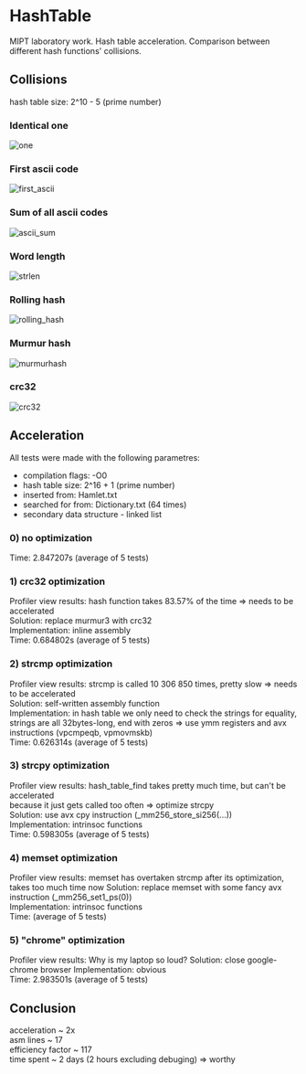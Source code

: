 # HashTable
MIPT laboratory work. Hash table acceleration. Comparison between different hash functions' collisions.

## Collisions
hash table size: 2^10 - 5 (prime number)

### Identical one

![one](https://user-images.githubusercontent.com/66733765/163371649-57f4e54f-0a9f-4792-b92c-1e4fb1f90c71.jpg)

### First ascii code

![first_ascii](https://user-images.githubusercontent.com/66733765/163372458-5592036b-1fba-4fe8-82b0-ec3a6e153faa.jpg)

### Sum of all ascii codes

![ascii_sum](https://user-images.githubusercontent.com/66733765/163372649-c3fda432-bdd8-4b95-b56f-4b4fcb2f56dd.jpg)

### Word length

![strlen](https://user-images.githubusercontent.com/66733765/163372839-c4d64b3d-d451-4f88-b6bf-2a2605fdbe19.jpg)

### Rolling hash

![rolling_hash](https://user-images.githubusercontent.com/66733765/163372967-c1b25a69-77bc-4e3c-b151-3de8b5749745.jpg)

### Murmur hash

![murmurhash](https://user-images.githubusercontent.com/66733765/163373933-1c4b4536-43cc-4867-ad77-99a29ba74dc8.jpg)

### crc32

![crc32](https://user-images.githubusercontent.com/66733765/163374045-45c8fd5a-908f-4263-bcb2-1cc76e0c8b08.jpg)

## Acceleration
All tests were made with the following parametres:
* compilation flags: -O0
* hash table size: 2^16 + 1 (prime number)
* inserted from: Hamlet.txt
* searched for from: Dictionary.txt (64 times)
* secondary data structure - linked list

### 0) no optimization <br/>
Time: 2.847207s (average of 5 tests) <br/>

### 1) crc32 optimization <br/>
Profiler view results: hash function takes 83.57% of the time => needs to be accelerated <br/>
Solution: replace murmur3 with crc32 <br/>
Implementation: inline assembly <br/>
Time: 0.684802s (average of 5 tests) <br/>

### 2) strcmp optimization <br/>
Profiler view results: strcmp is called 10 306 850 times, pretty slow => needs to be accelerated <br/>
Solution: self-written assembly function <br/>
Implementation: in hash table we only need to check the strings for equality, <br/>
strings are all 32bytes-long, end with zeros => use ymm registers and avx instructions (vpcmpeqb, vpmovmskb) <br/>
Time: 0.626314s (average of 5 tests) <br/>

### 3) strcpy optimization <br/>
Profiler view results: hash_table_find takes pretty much time, but can't be accelerated <br/>
because it just gets called too often => optimize strcpy <br/>
Solution: use avx cpy instruction (\_mm256_store_si256(...)) <br/>
Implementation: intrinsoc functions <br/>
Time: 0.598305s (average of 5 tests) <br/>

### 4) memset optimization <br/>
Profiler view results: memset has overtaken strcmp after its optimization, takes too much time now
Solution: replace memset with some fancy avx instruction (\_mm256_set1_ps(0)) <br/>
Implementation: intrinsoc functions <br/>
Time:  (average of 5 tests) <br/>

### 5) "chrome" optimization <br/>
Profiler view results: Why is my laptop so loud?
Solution: close google-chrome browser
Implementation: obvious <br/>
Time: 2.983501s (average of 5 tests) <br/>

## Conclusion
acceleration ~ 2x <br/>
asm lines ~ 17 <br/>
efficiency factor ~ 117 <br/>
time spent ~ 2 days (2 hours excluding debuging) => worthy <br/>
